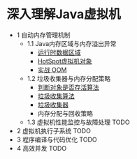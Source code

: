 # 深入理解Java虚拟机

- 1 自动内存管理机制
    - 1.1 Java内存区域与内存溢出异常
      - [运行时数据区域](https://github.com/SkyYongFly/JVM/blob/master/note/1%20RunTimeDataAreas.md)
      - [HotSpot虚拟机对象](https://github.com/SkyYongFly/JVM/blob/master/note/2%20HotSpotObject.md)
      - [实战 OOM](https://github.com/SkyYongFly/JVM/blob/master/note/3%20OutOfMemoryError.md)
    - 1.2 垃圾收集器与内存分配策略 
      - [判断对象是否存活算法](https://github.com/SkyYongFly/JVM/blob/master/note/4%20ObjectInventoryJudgment.md)
      - [垃圾收集算法](https://github.com/SkyYongFly/JVM/blob/master/note/5%20GarbageCollectionAlgorithm.md)
      - [垃圾收集器](https://github.com/SkyYongFly/JVM/blob/master/note/6%20GarbageCollection.md)
      * 内存分配与回收策略
    - 1.3 虚拟机性能监控与故障处理 TODO
- 2 虚拟机执行子系统 TODO
- 3 程序编译与代码优化 TODO
- 4 高效并发 TODO
